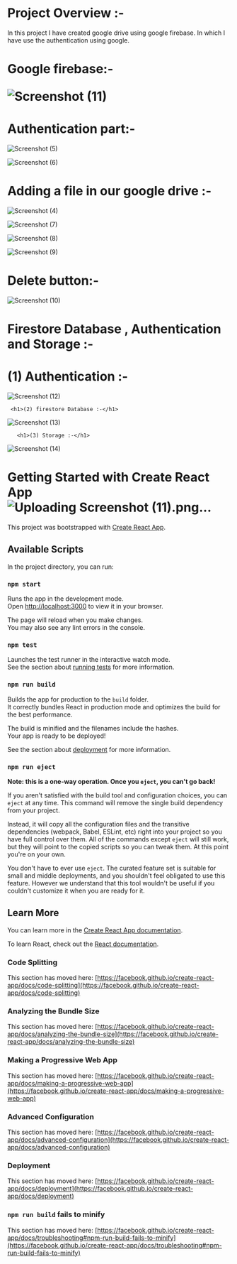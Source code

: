 <h1>Project Overview :-</h1>
<p>In this project I have created  google drive using google firebase. In which I have use the authentication using google.</p>

<h1>Google firebase:-</p>


![Screenshot (11)](https://github.com/singhpratibha98/Google-drive-clone-reactjs/assets/129493126/568fd134-d601-4c88-bd9f-f3b460a5bb0f)

<h1>Authentication part:-</h1>



![Screenshot (5)](https://github.com/singhpratibha98/Google-drive-clone-reactjs/assets/129493126/f6c9bc20-cd21-4835-b1a1-a36cd45d1650)



![Screenshot (6)](https://github.com/singhpratibha98/Google-drive-clone-reactjs/assets/129493126/4119d9a4-f639-4903-8257-917dddf17de0)


<h1>Adding a file in our google drive :-</h1>




![Screenshot (4)](https://github.com/singhpratibha98/Google-drive-clone-reactjs/assets/129493126/0a980d28-6d86-4c9a-8cfb-3c034304f3d4)




![Screenshot (7)](https://github.com/singhpratibha98/Google-drive-clone-reactjs/assets/129493126/b2923b4e-db84-4684-bfc6-9cf038344af6)



![Screenshot (8)](https://github.com/singhpratibha98/Google-drive-clone-reactjs/assets/129493126/1592632e-eacc-4df3-83b7-c95183ff1ac9)




![Screenshot (9)](https://github.com/singhpratibha98/Google-drive-clone-reactjs/assets/129493126/9556df5b-3e7b-462c-8d87-ceab0afde208)

<h1>Delete button:-</h1>

![Screenshot (10)](https://github.com/singhpratibha98/Google-drive-clone-reactjs/assets/129493126/6edabf16-57d4-4d3b-999e-bfa648b00654)

<h1>Firestore Database , Authentication and Storage :-</h1>
    <h1>(1) Authentication :-</h1>
    

![Screenshot (12)](https://github.com/singhpratibha98/Google-drive-clone-reactjs/assets/129493126/cc089c6f-ba76-4080-af10-accae120fdea)



     <h1>(2) firestore Database :-</h1>


![Screenshot (13)](https://github.com/singhpratibha98/Google-drive-clone-reactjs/assets/129493126/0e64bb09-fe8e-43a3-afac-9ba6ed4bac9f)



       <h1>(3) Storage :-</h1>


![Screenshot (14)](https://github.com/singhpratibha98/Google-drive-clone-reactjs/assets/129493126/13e3db12-2bd1-476b-8de8-4e37a5849613)



# Getting Started with Create React App![Uploading Screenshot (11).png…]()


This project was bootstrapped with [Create React App](https://github.com/facebook/create-react-app).

## Available Scripts

In the project directory, you can run:

### `npm start`

Runs the app in the development mode.\
Open [http://localhost:3000](http://localhost:3000) to view it in your browser.

The page will reload when you make changes.\
You may also see any lint errors in the console.

### `npm test`

Launches the test runner in the interactive watch mode.\
See the section about [running tests](https://facebook.github.io/create-react-app/docs/running-tests) for more information.

### `npm run build`

Builds the app for production to the `build` folder.\
It correctly bundles React in production mode and optimizes the build for the best performance.

The build is minified and the filenames include the hashes.\
Your app is ready to be deployed!

See the section about [deployment](https://facebook.github.io/create-react-app/docs/deployment) for more information.

### `npm run eject`

**Note: this is a one-way operation. Once you `eject`, you can't go back!**

If you aren't satisfied with the build tool and configuration choices, you can `eject` at any time. This command will remove the single build dependency from your project.

Instead, it will copy all the configuration files and the transitive dependencies (webpack, Babel, ESLint, etc) right into your project so you have full control over them. All of the commands except `eject` will still work, but they will point to the copied scripts so you can tweak them. At this point you're on your own.

You don't have to ever use `eject`. The curated feature set is suitable for small and middle deployments, and you shouldn't feel obligated to use this feature. However we understand that this tool wouldn't be useful if you couldn't customize it when you are ready for it.

## Learn More

You can learn more in the [Create React App documentation](https://facebook.github.io/create-react-app/docs/getting-started).

To learn React, check out the [React documentation](https://reactjs.org/).

### Code Splitting

This section has moved here: [https://facebook.github.io/create-react-app/docs/code-splitting](https://facebook.github.io/create-react-app/docs/code-splitting)

### Analyzing the Bundle Size

This section has moved here: [https://facebook.github.io/create-react-app/docs/analyzing-the-bundle-size](https://facebook.github.io/create-react-app/docs/analyzing-the-bundle-size)

### Making a Progressive Web App

This section has moved here: [https://facebook.github.io/create-react-app/docs/making-a-progressive-web-app](https://facebook.github.io/create-react-app/docs/making-a-progressive-web-app)

### Advanced Configuration

This section has moved here: [https://facebook.github.io/create-react-app/docs/advanced-configuration](https://facebook.github.io/create-react-app/docs/advanced-configuration)

### Deployment

This section has moved here: [https://facebook.github.io/create-react-app/docs/deployment](https://facebook.github.io/create-react-app/docs/deployment)

### `npm run build` fails to minify

This section has moved here: [https://facebook.github.io/create-react-app/docs/troubleshooting#npm-run-build-fails-to-minify](https://facebook.github.io/create-react-app/docs/troubleshooting#npm-run-build-fails-to-minify)
